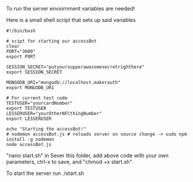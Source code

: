 To run the server enviornment variables are needed!

Here is a small shell script that sets up said variables

    #!/bin/bash

    # scipt for starting our accessBot
    clear
    PORT="3000"
    export PORT

    SESSION_SECRET="putyoursupperawesomesecretrighthere"
    export SESSION_SECRET

    MONGODB_URI="mongodb://localhost.makerauth"
    export MONGODB_URI

    # For current test code
    TESTUSER="yourcardNumber"
    export TESTUSER
    LESSERUSER="yourOtherNFCthingNumber"
    export LESSERUSER

    echo "Starting the accessBot!"
    # nodemon accessBot.js # reloads server on source change -> sudo npm install -g nodemon
    node accessBot.js
    
"nano start.sh" in Sever this folder, add above code with your own parameters, ctrl-x to save, and "chmod +x start.sh"

To start the server run ./start.sh
